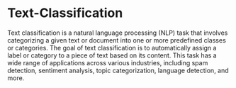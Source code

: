 # Text-Classification
Text classification is a natural language processing (NLP) task that involves categorizing a given text or document into one or more predefined classes or categories. The goal of text classification is to automatically assign a label or category to a piece of text based on its content. This task has a wide range of applications across various industries, including spam detection, sentiment analysis, topic categorization, language detection, and more.
